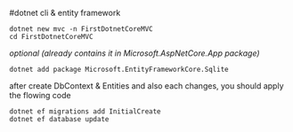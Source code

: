 #dotnet cli & entity framework

`dotnet new mvc -n FirstDotnetCoreMVC`
<br/>
`cd FirstDotnetCoreMVC`

_optional (already contains it in Microsoft.AspNetCore.App package)_ 

`dotnet add package Microsoft.EntityFrameworkCore.Sqlite`

after create DbContext & Entities and also each changes, you should apply the flowing code

`dotnet ef migrations add InitialCreate`
<br/>
`dotnet ef database update`
